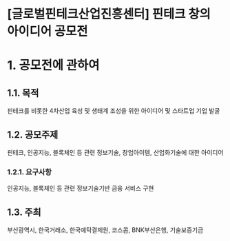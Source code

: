 [글로벌핀테크산업진흥센터] 핀테크 창의 아이디어 공모전
======================

# 1. 공모전에 관하여
## 1.1. 목적
핀테크를 비롯한 4차산업 육성 및 생태계 조성을 위한 아이디어 및 스타트업 기업 발굴

## 1.2. 공모주제
핀테크, 인공지능, 블록체인 등 관련 정보기술, 창업아이템, 산업화기술에 대한 아이디어

### 1.2.1. 요구사항
인공지능, 블록체인 등 관련 정보기술기반 금융 서비스 구현 

## 1.3. 주최
부산광역시, 한국거래소, 한국예탁결제원, 코스콤, BNK부산은행, 기술보증기금
